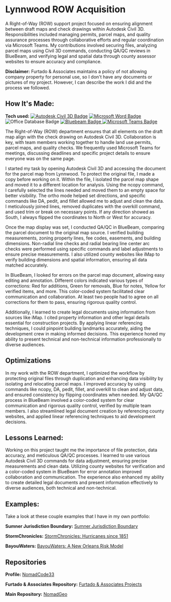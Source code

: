 # Lynnwood ROW Acquisition
A Right-of-Way (ROW) support project focused on ensuring alignment between draft maps and check drawings within Autodesk Civil 3D. Responsibilities included managing permits, parcel maps, and quality assurance processes through collaborative efforts and regular coordination via Microsoft Teams. My contributions involved securing files, analyzing parcel maps using Civil 3D commands, conducting QA/QC reviews in BlueBeam, and verifying legal and spatial data through county assessor websites to ensure accuracy and compliance.

**Disclaimer:** Furtado & Associates maintains a policy of not allowing company property for personal use, so I don't have any documents or pictures of my project. However, I can describe the work I did and the process we followed.

## How It's Made:

**Tech used:** <a href="https://www.autodesk.com/products/civil-3d/overview?term=1-YEAR&tab=subscription" target="_blank" rel="noreferrer"> <img alt="Autodesk Civil 3D Badge" src="https://img.shields.io/badge/-Autodesk Civil 3D-000000?style=flat&logo=Autodesk"></a>
<a href="https://www.microsoft.com/en-us/microsoft-365/word" target="_blank" rel="noreferrer"> <img alt="Microsoft Word Badge" src="https://img.shields.io/badge/-Microsoft Word-000000?style=flat&logo=None"></a>
<img alt="Office Database Badge" src="https://img.shields.io/badge/-Office Database-000000?style=flat&logo=None">
<a href="https://www.bluebeam.com/" target="_blank" rel="noreferrer"> <img alt="Bluebeam Badge" src="https://img.shields.io/badge/-Bluebeam-000000?style=flat&logo=None">
<a href="https://www.microsoft.com/en-us/microsoft-teams/group-chat-software" target="_blank" rel="noreferrer"> <img alt="Microsoft Teams Badge" src="https://img.shields.io/badge/-Microsoft Teams-000000?style=flat&logo=None"></a>

The Right-of-Way (ROW) department ensures that all elements on the draft map align with the check drawing on Autodesk Civil 3D. Collaboration is key, with team members working together to handle land use permits, parcel maps, and quality checks. We frequently used Microsoft Teams for meetings, discussing deadlines and specific project details to ensure everyone was on the same page.

I started my task by opening Autodesk Civil 3D and accessing the document for the parcel map from Lynnwood. To protect the original file, I made a copy before working on it. Within the file, I isolated the parcel map shape and moved it to a different location for analysis. Using the ncopy command, I carefully selected the lines needed and moved them to an empty space for better visibility. The ortho mode helped set directions, and specific commands like DA, pedit, and fillet allowed me to adjust and clean the data. I meticulously joined lines, removed duplicates with the overkill command, and used trim or break on necessary points. If any direction showed as South, I always flipped the coordinates to North or West for accuracy.

Once the map display was set, I conducted QA/QC in BlueBeam, comparing the parcel document to the original map source. I verified building measurements, zoning property lines, fee codes, easements, and building dimensions. Non-radial line checks and radial bearing line center arc checks were performed using specific commands and label adjustments to ensure precise measurements. I also utilized county websites like iMap to verify building dimensions and spatial information, ensuring all data matched accurately.

In BlueBeam, I looked for errors on the parcel map document, allowing easy editing and annotation. Different colors indicated various types of corrections: Red for additions, Green for removals, Blue for notes, Yellow for verified items, and more. This color-coded system facilitated clear communication and collaboration. At least two people had to agree on all corrections for them to pass, ensuring rigorous quality control.

Additionally, I learned to create legal documents using information from sources like iMap. I cited property information and other legal details essential for construction projects. By applying linear referencing techniques, I could pinpoint building landmarks accurately, aiding the development crew in making informed decisions. This experience honed my ability to present technical and non-technical information professionally to diverse audiences.

## Optimizations

In my work with the ROW department, I optimized the workflow by protecting original files through duplication and enhancing data visibility by isolating and relocating parcel maps. I improved accuracy by using commands like ncopy, DA, pedit, fillet, and overkill to clean and adjust data, and ensured consistency by flipping coordinates when needed. My QA/QC process in BlueBeam involved a color-coded system for clear communication and rigorous quality control, verified by multiple team members. I also streamlined legal document creation by referencing county websites, and applied linear referencing techniques to aid development decisions.

## Lessons Learned:

Working on this project taught me the importance of file protection, data accuracy, and meticulous QA/QC processes. I learned to use various Autodesk Civil 3D commands for data adjustment, ensuring precise measurements and clean data. Utilizing county websites for verification and a color-coded system in BlueBeam for error annotation improved collaboration and communication. The experience also enhanced my ability to create detailed legal documents and present information effectively to diverse audiences, both technical and non-technical.

## Examples:
Take a look at these couple examples that I have in my own portfolio:

**Sumner Jurisdiction Boundary:** [Sumner Jurisdiction Boundary](https://github.com/NomadCode33/NomadGeo/tree/main/Furtado-Associates-Projects/Sumner%20Jurisdiction%20Boundary)

**StormChronicles:** [StormChronicles: Hurricanes since 1851](https://github.com/NomadCode33/NomadGeo/tree/main/CartoCraft/StormChronicles) 

**BayouWaters:** [BayouWaters: A New Orleans Risk Model](https://github.com/NomadCode33/NomadGeo/tree/main/BayouWaters)

## Repositories
**Profile:** [NomadCode33](https://github.com/NomadCode33)

**Furtado & Associates Repository:** [Furtado & Associates Projects](https://github.com/NomadCode33/NomadGeo/tree/main/Furtado-Associates-Projects)

**Main Repository:** [NomadGeo](https://github.com/NomadCode33/NomadGeo)
